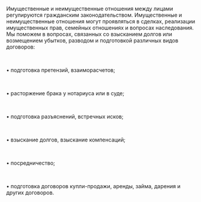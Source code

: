 Имущественные и неимущественные отношения между лицами регулируются гражданским законодательством. Имущественные и неимущественные отношения могут проявляться в сделках, реализации имущественных прав, семейных отношениях и вопросах наследования. Мы поможем в вопросах, связанных со взысканием долгов или возмещением убытков, разводом и подготовкой различных видов договоров:

<br/>

• подготовка претензий, взаиморасчетов;

<br/>

• расторжение брака у нотариуса или в суде;

<br/>

• подготовка разъяснений, встречных исков;

<br/>

• взыскание долгов, взыскание компенсаций;

<br/>

• посредничество;

<br/>

• подготовка договоров купли-продажи, аренды, займа, дарения и других договоров.

